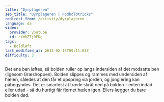 ```yaml
---
title: "Dyrplageren"
seo_title: "Dyrplageren | Fodboldtricks"
redirect_from: /activity/dyrplageren
language: da
video:
  provider: youtube
  id: cYmhZTj0EDg
tags:
  - Boldløft
last_modified_at: 2013-02-15T09:11:03Z
difficulty: 3
---
```


Det ene ben løftes, så bolden ruller op langs indersiden af det modsatte
ben (ligesom Græshoppen). Bolden slippes og rammes med undersiden
af hælen, således at den får et opspring via jorden, og jonglering kan
påbegyndes. Det er smartest at træde skråt ned på bolden - enten indad
eller udad - så du hurtigt får fjernet hælen igen. Ellers lægger du bare
bolden død.
